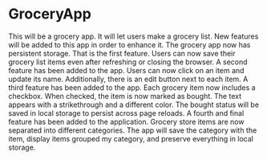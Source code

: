 # GroceryApp
This will be a grocery app. It will let users make a grocery list. New features will be added to this app in order to enhance it. The grocery app now has persistent storage. That is the first feature. Users can now save their grocery list items even after refreshing or closing the browser. A second feature has been added to the app. Users can now click on an item and update its name. Additionally, there is an edit button next to each item. A third feature has been added to the app. Each grocery item now includes a checkbox. When checked, the item is now marked as bought. The text appears with a strikethrough and a different color. The bought status will be saved in local storage to persist across page reloads. A fourth and final feature has been added to the application. Grocery store items are now separated into different categories. The app will save the category with the item, display items grouped my category, and preserve everything in local storage. 

